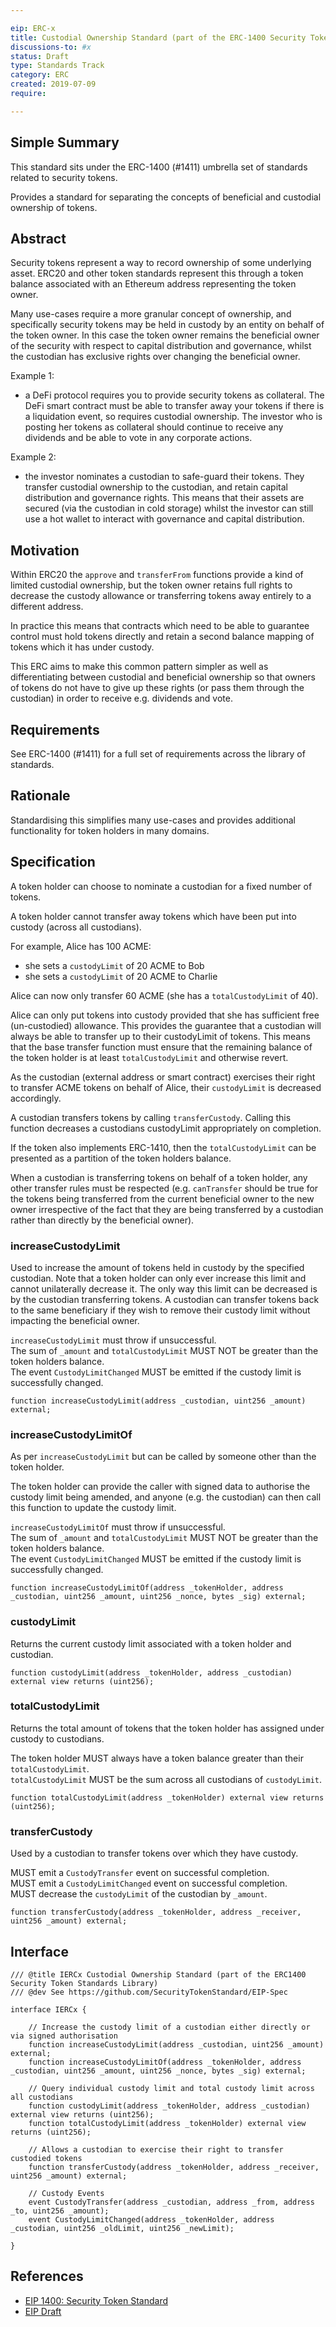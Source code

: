 ```yaml
---

eip: ERC-x
title: Custodial Ownership Standard (part of the ERC-1400 Security Token Standards)
discussions-to: #x
status: Draft
type: Standards Track
category: ERC
created: 2019-07-09
require:

---
```


## Simple Summary

This standard sits under the ERC-1400 (#1411) umbrella set of standards related to security tokens.

Provides a standard for separating the concepts of beneficial and custodial ownership of tokens.

## Abstract

Security tokens represent a way to record ownership of some underlying asset. ERC20 and other token standards represent this through a token balance associated with an Ethereum address representing the token owner.

Many use-cases require a more granular concept of ownership, and specifically security tokens may be held in custody by an entity on behalf of the token owner. In this case the token owner remains the beneficial owner of the security with respect to capital distribution and governance, whilst the custodian has exclusive rights over changing the beneficial owner.

Example 1:

  - a DeFi protocol requires you to provide security tokens as collateral. The DeFi smart contract must be able to transfer away your tokens if there is a liquidation event, so requires custodial ownership. The investor who is posting her tokens as collateral should continue to receive any dividends and be able to vote in any corporate actions.

Example 2:

  - the investor nominates a custodian to safe-guard their tokens. They transfer custodial ownership to the custodian, and retain capital distribution and governance rights. This means that their assets are secured (via the custodian in cold storage) whilst the investor can still use a hot wallet to interact with governance and capital distribution.

## Motivation

Within ERC20 the `approve` and `transferFrom` functions provide a kind of limited custodial ownership, but the token owner retains full rights to decrease the custody allowance or transferring tokens away entirely to a different address.

In practice this means that contracts which need to be able to guarantee control must hold tokens directly and retain a second balance mapping of tokens which it has under custody.

This ERC aims to make this common pattern simpler as well as differentiating between custodial and beneficial ownership so that owners of tokens do not have to give up these rights (or pass them through the custodian) in order to receive e.g. dividends and vote.

## Requirements

See ERC-1400 (#1411) for a full set of requirements across the library of standards.

## Rationale

Standardising this simplifies many use-cases and provides additional functionality for token holders in many domains.

## Specification

A token holder can choose to nominate a custodian for a fixed number of tokens.

A token holder cannot transfer away tokens which have been put into custody (across all custodians).

For example, Alice has 100 ACME:  

  - she sets a `custodyLimit` of 20 ACME to Bob
  - she sets a `custodyLimit` of 20 ACME to Charlie

Alice can now only transfer 60 ACME (she has a `totalCustodyLimit` of 40).

Alice can only put tokens into custody provided that she has sufficient free (un-custodied) allowance. This provides the guarantee that a custodian will always be able to transfer up to their custodyLimit of tokens. This means that the base transfer function must ensure that the remaining balance of the token holder is at least `totalCustodyLimit` and otherwise revert.

As the custodian (external address or smart contract) exercises their right to transfer ACME tokens on behalf of Alice, their `custodyLimit` is decreased accordingly.

A custodian transfers tokens by calling `transferCustody`. Calling this function decreases a custodians custodyLimit appropriately on completion.

If the token also implements ERC-1410, then the `totalCustodyLimit` can be presented as a partition of the token holders balance.

When a custodian is transferring tokens on behalf of a token holder, any other transfer rules must be respected (e.g. `canTransfer` should be true for the tokens being transferred from the current beneficial owner to the new owner irrespective of the fact that they are being transferred by a custodian rather than directly by the beneficial owner).

### increaseCustodyLimit

Used to increase the amount of tokens held in custody by the specified custodian. Note that a token holder can only ever increase this limit and cannot unilaterally decrease it. The only way this limit can be decreased is by the custodian transferring tokens. A custodian can transfer tokens back to the same beneficiary if they wish to remove their custody limit without impacting the beneficial owner.

`increaseCustodyLimit` must throw if unsuccessful.  
The sum of `_amount` and `totalCustodyLimit` MUST NOT be greater than the token holders balance.  
The event `CustodyLimitChanged` MUST be emitted if the custody limit is successfully changed.  

``` solidity
function increaseCustodyLimit(address _custodian, uint256 _amount) external;
```

### increaseCustodyLimitOf

As per `increaseCustodyLimit` but can be called by someone other than the token holder.

The token holder can provide the caller with signed data to authorise the custody limit being amended, and anyone (e.g. the custodian) can then call this function to update the custody limit.

`increaseCustodyLimitOf` must throw if unsuccessful.  
The sum of `_amount` and `totalCustodyLimit` MUST NOT be greater than the token holders balance.  
The event `CustodyLimitChanged` MUST be emitted if the custody limit is successfully changed.  

``` solidity
function increaseCustodyLimitOf(address _tokenHolder, address _custodian, uint256 _amount, uint256 _nonce, bytes _sig) external;
```

### custodyLimit

Returns the current custody limit associated with a token holder and custodian.

``` solidity
function custodyLimit(address _tokenHolder, address _custodian) external view returns (uint256);
```

### totalCustodyLimit

Returns the total amount of tokens that the token holder has assigned under custody to custodians.

The token holder MUST always have a token balance greater than their `totalCustodyLimit`.  
`totalCustodyLimit` MUST be the sum across all custodians of `custodyLimit`.  

``` solidity
function totalCustodyLimit(address _tokenHolder) external view returns (uint256);
```

### transferCustody

Used by a custodian to transfer tokens over which they have custody.

MUST emit a `CustodyTransfer` event on successful completion.  
MUST emit a `CustodyLimitChanged` event on successful completion.  
MUST decrease the `custodyLimit` of the custodian by `_amount`.  

``` solidity
function transferCustody(address _tokenHolder, address _receiver, uint256 _amount) external;
```

## Interface

``` solidity
/// @title IERCx Custodial Ownership Standard (part of the ERC1400 Security Token Standards Library)
/// @dev See https://github.com/SecurityTokenStandard/EIP-Spec

interface IERCx {

    // Increase the custody limit of a custodian either directly or via signed authorisation
    function increaseCustodyLimit(address _custodian, uint256 _amount) external;
    function increaseCustodyLimitOf(address _tokenHolder, address _custodian, uint256 _amount, uint256 _nonce, bytes _sig) external;

    // Query individual custody limit and total custody limit across all custodians
    function custodyLimit(address _tokenHolder, address _custodian) external view returns (uint256);
    function totalCustodyLimit(address _tokenHolder) external view returns (uint256);

    // Allows a custodian to exercise their right to transfer custodied tokens
    function transferCustody(address _tokenHolder, address _receiver, uint256 _amount) external;

    // Custody Events
    event CustodyTransfer(address _custodian, address _from, address _to, uint256 _amount);
    event CustodyLimitChanged(address _tokenHolder, address _custodian, uint256 _oldLimit, uint256 _newLimit);

}
```

## References
- [EIP 1400: Security Token Standard](https://github.com/ethereum/EIPs/issues/1411)
- [EIP Draft](https://github.com/SecurityTokenStandard/EIP-Spec)
